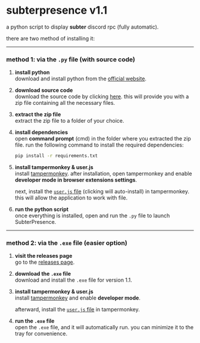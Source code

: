 # subterpresence v1.1

a python script to display **subter** discord rpc (fully automatic).

there are two method of installing it:

---

### **method 1: via the `.py` file (with source code)**

1. **install python**  
   download and install python from the [official website](https://www.python.org/downloads/).

2. **download source code**  
   download the source code by clicking [here](https://github.com/crawqxx/subterpresence/archive/refs/heads/main.zip). this will provide you with a zip file containing all the necessary files.

3. **extract the zip file**  
   extract the zip file to a folder of your choice.

4. **install dependencies**  
   open **command prompt** (cmd) in the folder where you extracted the zip file. run the following command to install the required dependencies:
   ```bash
   pip install -r requirements.txt
   ```

5. **install tampermonkey & user.js**  
   install [tampermonkey](https://www.tampermonkey.net/). after installation, open tampermonkey and enable **developer mode in browser extensions settings**.
   
   next, install the [`user.js` file](https://github.com/crawqxx/SubterPresence/raw/main/SubterPresence%20JS-1.1.user.js) (clicking will auto-install) in tampermonkey. this will allow the application to work with file. 

6. **run the python script**  
   once everything is installed, open and run the `.py` file to launch SubterPresence.

---

### **method 2: via the `.exe` file (easier option)**

1. **visit the releases page**  
   go to the [releases page](https://github.com/crawqxx/subterpresence/releases/tag/v1.1).

2. **download the `.exe` file**  
   download and install the `.exe` file for version 1.1.

3. **install tampermonkey & user.js**  
   install [tampermonkey](https://www.tampermonkey.net/) and enable **developer mode**.
   
   afterward, install the [`user.js` file](https://github.com/crawqxx/SubterPresence/raw/main/SubterPresence%20JS-1.1.user.js) in tampermonkey.

4. **run the `.exe` file**  
   open the `.exe` file, and it will automatically run. you can minimize it to the tray for convenience.

